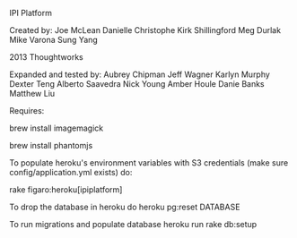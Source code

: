 IPI Platform

Created by: 
Joe McLean
Danielle Christophe
Kirk Shillingford
Meg Durlak
Mike Varona
Sung Yang

2013 Thoughtworks

Expanded and tested by:
Aubrey Chipman
Jeff Wagner
Karlyn Murphy
Dexter Teng
Alberto Saavedra
Nick Young
Amber Houle
Danie Banks
Matthew Liu

Requires:

brew install imagemagick

brew install phantomjs

To populate heroku's environment variables with S3 credentials (make sure config/application.yml exists) do:

rake figaro:heroku[ipiplatform]

To drop the database in heroku do
heroku pg:reset DATABASE

To run migrations and populate database
heroku run rake db:setup
